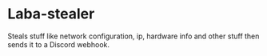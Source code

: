 # Laba-stealer
Steals stuff like network configuration, ip, hardware info and other stuff then sends it to a Discord webhook.
